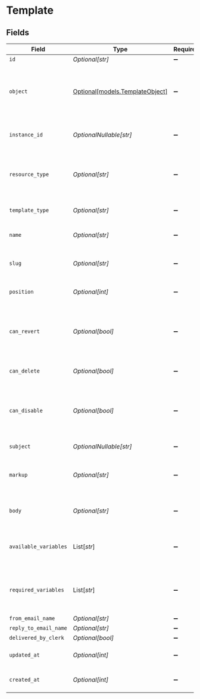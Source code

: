 # Template


## Fields

| Field                                                                                  | Type                                                                                   | Required                                                                               | Description                                                                            | Example                                                                                |
| -------------------------------------------------------------------------------------- | -------------------------------------------------------------------------------------- | -------------------------------------------------------------------------------------- | -------------------------------------------------------------------------------------- | -------------------------------------------------------------------------------------- |
| `id`                                                                                   | *Optional[str]*                                                                        | :heavy_minus_sign:                                                                     | N/A                                                                                    | temp_12345                                                                             |
| `object`                                                                               | [Optional[models.TemplateObject]](../models/templateobject.md)                         | :heavy_minus_sign:                                                                     | String representing the object's type. Objects of the same type share the same value.<br/> | template                                                                               |
| `instance_id`                                                                          | *OptionalNullable[str]*                                                                | :heavy_minus_sign:                                                                     | the id of the instance the template belongs to                                         | inst_67890                                                                             |
| `resource_type`                                                                        | *Optional[str]*                                                                        | :heavy_minus_sign:                                                                     | whether this is a system (default) or user overridden) template                        | system                                                                                 |
| `template_type`                                                                        | *Optional[str]*                                                                        | :heavy_minus_sign:                                                                     | whether this is an email or SMS template                                               | email                                                                                  |
| `name`                                                                                 | *Optional[str]*                                                                        | :heavy_minus_sign:                                                                     | user-friendly name of the template                                                     | Welcome Email                                                                          |
| `slug`                                                                                 | *Optional[str]*                                                                        | :heavy_minus_sign:                                                                     | machine-friendly name of the template                                                  | welcome_email                                                                          |
| `position`                                                                             | *Optional[int]*                                                                        | :heavy_minus_sign:                                                                     | position with the listing of templates                                                 | 1                                                                                      |
| `can_revert`                                                                           | *Optional[bool]*                                                                       | :heavy_minus_sign:                                                                     | whether this template can be reverted to the corresponding system default              | false                                                                                  |
| `can_delete`                                                                           | *Optional[bool]*                                                                       | :heavy_minus_sign:                                                                     | whether this template can be deleted                                                   | true                                                                                   |
| `can_disable`                                                                          | *Optional[bool]*                                                                       | :heavy_minus_sign:                                                                     | whether this template can be disabled, true only for notification SMS templates        | false                                                                                  |
| `subject`                                                                              | *OptionalNullable[str]*                                                                | :heavy_minus_sign:                                                                     | email subject                                                                          | Welcome to our service!                                                                |
| `markup`                                                                               | *Optional[str]*                                                                        | :heavy_minus_sign:                                                                     | the editor markup used to generate the body of the template                            | <p>Hello, {{ user.name }}</p>                                                          |
| `body`                                                                                 | *Optional[str]*                                                                        | :heavy_minus_sign:                                                                     | the template body before variable interpolation                                        | You are now signed up. Welcome!                                                        |
| `available_variables`                                                                  | List[*str*]                                                                            | :heavy_minus_sign:                                                                     | list of variables that are available for use in the template body                      | [<br/>"user.name",<br/>"user.email"<br/>]                                              |
| `required_variables`                                                                   | List[*str*]                                                                            | :heavy_minus_sign:                                                                     | list of variables that must be contained in the template body                          | [<br/>"user.name"<br/>]                                                                |
| `from_email_name`                                                                      | *Optional[str]*                                                                        | :heavy_minus_sign:                                                                     | N/A                                                                                    | Clerk Support                                                                          |
| `reply_to_email_name`                                                                  | *Optional[str]*                                                                        | :heavy_minus_sign:                                                                     | N/A                                                                                    | support@clerk.com                                                                      |
| `delivered_by_clerk`                                                                   | *Optional[bool]*                                                                       | :heavy_minus_sign:                                                                     | N/A                                                                                    | true                                                                                   |
| `updated_at`                                                                           | *Optional[int]*                                                                        | :heavy_minus_sign:                                                                     | Unix timestamp of last update.<br/>                                                    | 1610000000                                                                             |
| `created_at`                                                                           | *Optional[int]*                                                                        | :heavy_minus_sign:                                                                     | Unix timestamp of creation.<br/>                                                       | 1600000000                                                                             |